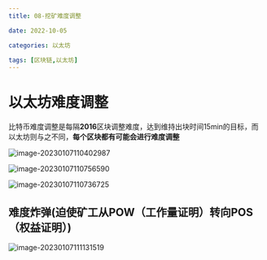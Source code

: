 ```yaml
---
title: 08-挖矿难度调整

date: 2022-10-05	

categories: 以太坊	

tags: [区块链,以太坊]
---	
```


# 以太坊难度调整

比特币难度调整是每隔**2016**区块调整难度，达到维持出块时间15min的目标，而以太坊则与之不同，**每个区块都有可能会进行难度调整**

![image-20230107110402987](/noteimg/C:/Users/zhuba/Desktop/PersonalBlog/source/_posts/区块链/以太坊/img/image-20230107110402987.png) 

![image-20230107110756590](/noteimg/C:/Users/zhuba/Desktop/PersonalBlog/source/_posts/区块链/以太坊/img/image-20230107110756590.png) 

![image-20230107110736725](/noteimg/C:/Users/zhuba/Desktop/PersonalBlog/source/_posts/区块链/以太坊/img/image-20230107110736725.png) 

## 难度炸弹(迫使矿工从POW（工作量证明）转向POS（权益证明）)

![image-20230107111131519](/noteimg/C:/Users/zhuba/Desktop/PersonalBlog/source/_posts/区块链/以太坊/img/image-20230107111131519.png) 